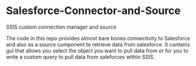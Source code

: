 # Salesforce-Connector-and-Source
SSIS custom connection manager and source

The code in this repo provides almost bare bones connectivity to Salesforce and also as a source component to retrieve data from salesforce. It contains gui that allows you select the object you want to pull data from or for you to write a custom query to pull data from saleforces within SSIS.
